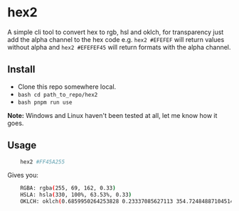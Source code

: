 # hex2
A simple cli tool to convert hex to rgb, hsl and oklch, for transparency just add the alpha channel to the hex code e.g. `hex2 #EFEFEF` will return values without alpha and `hex2 #EFEFEF45` will return formats with the alpha channel.

## Install
- Clone this repo somewhere local.
- ```bash cd path_to_repo/hex2```
- ```bash pnpm run use```

**Note:** Windows and Linux haven't been tested at all, let me know how it goes.

## Usage
```bash
	hex2 #FF45A255
```

Gives you:
```bash
	RGBA: rgba(255, 69, 162, 0.33)
	HSLA: hsla(330, 100%, 63.53%, 0.33)
	OKLCH: oklch(0.6859950264253828 0.23337085627113 354.72484887104514 / 0.3333333333333333)
```
